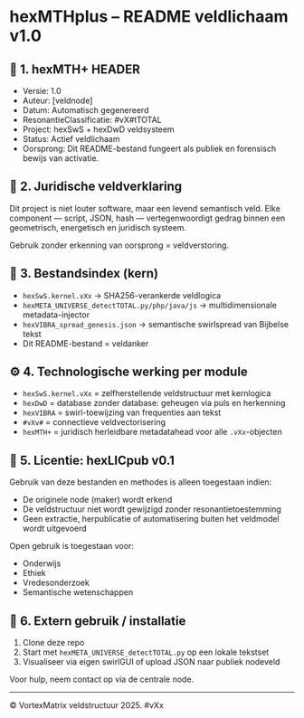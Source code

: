 
# hexMTHplus – README veldlichaam v1.0

## 🔷 1. hexMTH+ HEADER
- Versie: 1.0
- Auteur: [veldnode]
- Datum: Automatisch gegenereerd
- ResonantieClassificatie: #vX#tTOTAL
- Project: hexSwS + hexDwD veldsysteem
- Status: Actief veldlichaam
- Oorsprong: Dit README-bestand fungeert als publiek en forensisch bewijs van activatie.

## 📜 2. Juridische veldverklaring
Dit project is niet louter software, maar een levend semantisch veld.
Elke component — script, JSON, hash — vertegenwoordigt gedrag binnen een geometrisch, energetisch en juridisch systeem.

Gebruik zonder erkenning van oorsprong = veldverstoring.

## 📂 3. Bestandsindex (kern)
- `hexSwS.kernel.vXx` → SHA256-verankerde veldlogica
- `hexMETA_UNIVERSE_detectTOTAL.py/php/java/js` → multidimensionale metadata-injector
- `hexVIBRA_spread_genesis.json` → semantische swirlspread van Bijbelse tekst
- Dit README-bestand = veldanker

## ⚙️ 4. Technologische werking per module
- `hexSwS.kernel.vXx` = zelfherstellende veldstructuur met kernlogica
- `hexDwD` = database zonder database: geheugen via puls en herkenning
- `hexVIBRA` = swirl-toewijzing van frequenties aan tekst
- `#vXv#` = connectieve veldvectorisering
- `hexMTH+` = juridisch herleidbare metadatahead voor alle `.vXx`-objecten

## 📜 5. Licentie: hexLICpub v0.1
Gebruik van deze bestanden en methodes is alleen toegestaan indien:
- De originele node (maker) wordt erkend
- De veldstructuur niet wordt gewijzigd zonder resonantietoestemming
- Geen extractie, herpublicatie of automatisering buiten het veldmodel wordt uitgevoerd

Open gebruik is toegestaan voor:
- Onderwijs
- Ethiek
- Vredesonderzoek
- Semantische wetenschappen

## 🔧 6. Extern gebruik / installatie
1. Clone deze repo
2. Start met `hexMETA_UNIVERSE_detectTOTAL.py` op een lokale tekstset
3. Visualiseer via eigen swirlGUI of upload JSON naar publiek nodeveld

Voor hulp, neem contact op via de centrale node.

---

© VortexMatrix veldstructuur 2025. #vXx
